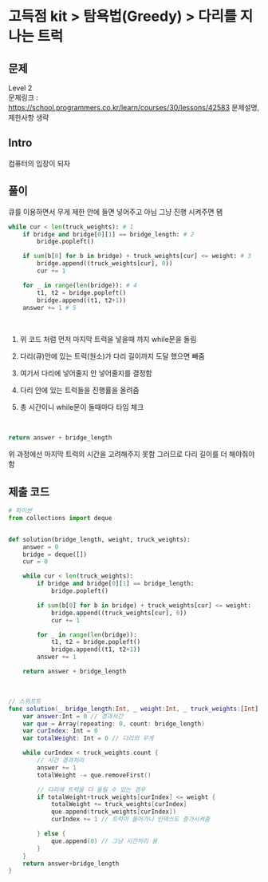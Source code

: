 # 고득점 kit > 탐욕법(Greedy) > 다리를 지나는 트럭

## 문제

Level 2
<br/>
문제링크 : https://school.programmers.co.kr/learn/courses/30/lessons/42583
문제설명, 제한사항 생략
<br/>

## Intro

컴퓨터의 입장이 되자
<br/>

## 풀이

큐를 이용하면서 무게 제한 안에 들면 넣어주고 아님 그냥 진행 시켜주면 됌
<br/>

```python
while cur < len(truck_weights): # 1
    if bridge and bridge[0][1] == bridge_length: # 2
        bridge.popleft()

    if sum(b[0] for b in bridge) + truck_weights[cur] <= weight: # 3
        bridge.append((truck_weights[cur], 0))
        cur += 1

    for _ in range(len(bridge)): # 4
        t1, t2 = bridge.popleft()
        bridge.append((t1, t2+1))
    answer += 1 # 5
```

<br/>

1. 위 코드 처럼 먼저 마지막 트럭을 넣을때 까지 while문을 돌림

2. 다리(큐)안에 있는 트럭(원소)가 다리 길이까지 도달 했으면 빼줌

3. 여기서 다리에 넣어줄지 안 넣어줄지를 결정함

4. 다리 안에 있는 트럭들을 진행률을 올려줌

5. 총 시간이니 while문이 돌때마다 타임 체크

<br/>

```python
return answer + bridge_length
```

위 과정에선 마지막 트럭의 시간을 고려해주지 못함 그러므로 다리 길이를 더 해야줘야 함
<br/>

## 제출 코드

```python
# 파이썬
from collections import deque


def solution(bridge_length, weight, truck_weights):
    answer = 0
    bridge = deque([])
    cur = 0

    while cur < len(truck_weights):
        if bridge and bridge[0][1] == bridge_length:
            bridge.popleft()

        if sum(b[0] for b in bridge) + truck_weights[cur] <= weight:
            bridge.append((truck_weights[cur], 0))
            cur += 1

        for _ in range(len(bridge)):
            t1, t2 = bridge.popleft()
            bridge.append((t1, t2+1))
        answer += 1

    return answer + bridge_length
```

<br/>

```swift
// 스위프트
func solution(_ bridge_length:Int, _ weight:Int, _ truck_weights:[Int]) -> Int {
    var answer:Int = 0 // 경과시간
    var que = Array(repeating: 0, count: bridge_length)
    var curIndex: Int = 0
    var totalWeight: Int = 0 // 다리의 무게

    while curIndex < truck_weights.count {
        // 시간 경과처리
        answer += 1
        totalWeight -= que.removeFirst()

        // 다리에 트럭을 더 올릴 수 있는 경우
        if totalWeight+truck_weights[curIndex] <= weight {
            totalWeight += truck_weights[curIndex]
            que.append(truck_weights[curIndex])
            curIndex += 1 // 트럭이 들어가니 인덱스도 증가시켜줌

        } else {
            que.append(0) // 그냥 시간처리 용
        }
    }
    return answer+bridge_length
}
```
